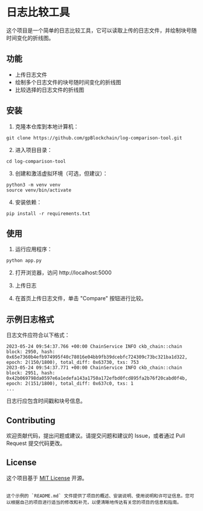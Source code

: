 # 日志比较工具

这个项目是一个简单的日志比较工具，它可以读取上传的日志文件，并绘制块号随时间变化的折线图。

## 功能

- 上传日志文件
- 绘制多个日志文件的块号随时间变化的折线图
- 比较选择的日志文件的折线图

## 安装

1. 克隆本仓库到本地计算机：

```
git clone https://github.com/gpBlockchain/log-comparison-tool.git
```

2. 进入项目目录：

```
cd log-comparison-tool
```

3. 创建和激活虚拟环境（可选，但建议）：

```
python3 -m venv venv
source venv/bin/activate
```

4. 安装依赖：

```
pip install -r requirements.txt
```

## 使用

1. 运行应用程序：

```
python app.py
```

2. 打开浏览器，访问 http://localhost:5000

3. 上传日志
4. 在首页上传日志文件，单击 "Compare" 按钮进行比较。

## 示例日志格式

日志文件应符合以下格式：

```
2023-05-24 09:54:37.766 +00:00 ChainService INFO ckb_chain::chain  block: 2950, hash: 0x65e7360b4efb974995f40c78016e04bb9fb39dcebfc724309c73bc321ba1d322, epoch: 2(150/1800), total_diff: 0x63730, txs: 753
2023-05-24 09:54:37.771 +00:00 ChainService INFO ckb_chain::chain  block: 2951, hash: 0x42b069798da0597e6a1edefa143a1750a172efbd0fcd895fa2b76f20cabd0f4b, epoch: 2(151/1800), total_diff: 0x637c0, txs: 1
...
```

日志行应包含时间戳和块号信息。

## Contributing

欢迎贡献代码，提出问题或建议。请提交问题和建议的 Issue，或者通过 Pull Request 提交代码更改。

## License

这个项目基于 [MIT License](LICENSE) 开源。
```

这个示例的 `README.md` 文件提供了项目的概述、安装说明、使用说明和许可证信息。您可以根据自己的项目进行适当的修改和补充，以便清晰地传达有关您的项目的信息和指南。